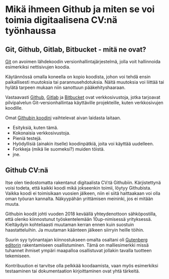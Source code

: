 # Mikä ihmeen Github ja miten se voi toimia digitaalisena CV:nä työnhaussa

## Git, Github, Gitlab, Bitbucket - mitä ne ovat?

[Git](https://git-scm.com/) on avoimen lähdekoodin versionhallintajärjestelmä, jolla voit hallinnoida esimerkiksi nettisivujen koodia.

Käytännössä omalla koneella on kopio koodista, johon voi tehdä ensin paikallisesti muutoksia tai parannusehdotuksia. Näitä muutoksia voi liittää tai hylätä tarpeen mukaan niin sanottuun pääkehityshaaraan.

Vastaavasti [Github](https://github.com/), [Gitlab](https://about.gitlab.com/) ja [Bitbucket](https://bitbucket.org/) ovat verkkosivustoja, jotka tarjoavat pilvipalvelun Git-versionhallintaa käyttäville projekteille, kuten verkkosivujen koodille.

Omat [Githubin koodini](https://github.com/samikeijonen?tab=repositories) vaihtelevat aivan laidasta laitaan.

- Esityksiä, kuten tämä.
- Kokonaisia verkkosivustoja.
- Pieniä testejä.
- Hyödyllisiä (ainakin itselle) koodinpätkiä, joita voi käyttää uudelleen.
- Forkkeja (mikä lie suomeksi?) muiden töistä.
- jne.

## Github CV:nä

Itse olen tiedostomatta rakentanut digitaalista CV:tä Githubiin. Kärjistettynä voisi todeta, että kaikki koodi mikä jokseenkin toimii, löytyy Githubista. Vaikka koodi ei toimisikaan vuosien jälkeen, niin ei siitä haittaakaan voi olla oman työuran kannalta. Näkyypähän yrittämisen meininki, jos ei mitään muuta.

Githubin koodit johti vuoden 2018 keväällä yhteydenottoon sähköpostilla, että olenko kiinnostunut työskentelemään 10up-nimisessä yrityksessä. Kieltäydyin kohteliaasti muutaman kerran ennen kuin suostuin haastatteluihin. Ja muutaman käänteen jälkeen siirryin heille töihin.

Suurin syy työnantajan kiinnostukseen omalta osaltani oli [Gutenberg editorin](https://github.com/WordPress/gutenberg) rakentamiseen osallistuminen. Tämä on malliesimerkki missä tuhannet ihmiset ympäri maapalloa osallistuvat jollakin tavalla tuotteen tekemiseen. 

Kontribuution ei tarvitse olla pelkkää koodaamista, vaan myös esimerkiksi testaaminen tai dokumentaation kirjoittaminen ovat yhtä tärkeitä.
